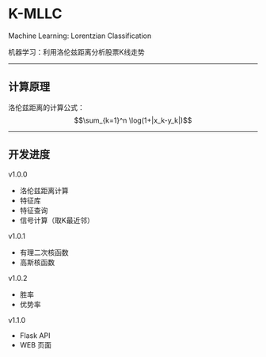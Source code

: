 # K-MLLC

Machine Learning: Lorentzian Classification

机器学习：利用洛伦兹距离分析股票K线走势

---

## 计算原理

洛伦兹距离的计算公式： $$\sum_{k=1}^n \log(1+|x_k-y_k|)$$

---

## 开发进度
v1.0.0
* 洛伦兹距离计算
* 特征库
* 特征查询
* 信号计算（取K最近邻）

v1.0.1
* 有理二次核函数
* 高斯核函数

v1.0.2
* 胜率
* 优势率

v1.1.0
  * Flask API
  * WEB 页面


